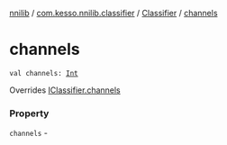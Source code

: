 [nnilib](../../index.md) / [com.kesso.nnilib.classifier](../index.md) / [Classifier](index.md) / [channels](./channels.md)

# channels

`val channels: `[`Int`](https://kotlinlang.org/api/latest/jvm/stdlib/kotlin/-int/index.html)

Overrides [IClassifier.channels](../-i-classifier/channels.md)

### Property

`channels` - 